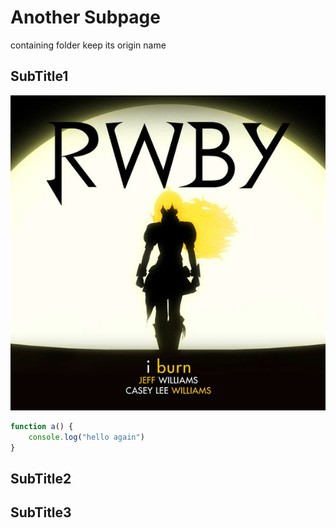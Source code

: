 Another Subpage
==========

containing folder keep its origin name

## SubTitle1

![](../../res/image/rwby.jpg)

```javascript
function a() {
	console.log("hello again")
}
```

## SubTitle2
## SubTitle3